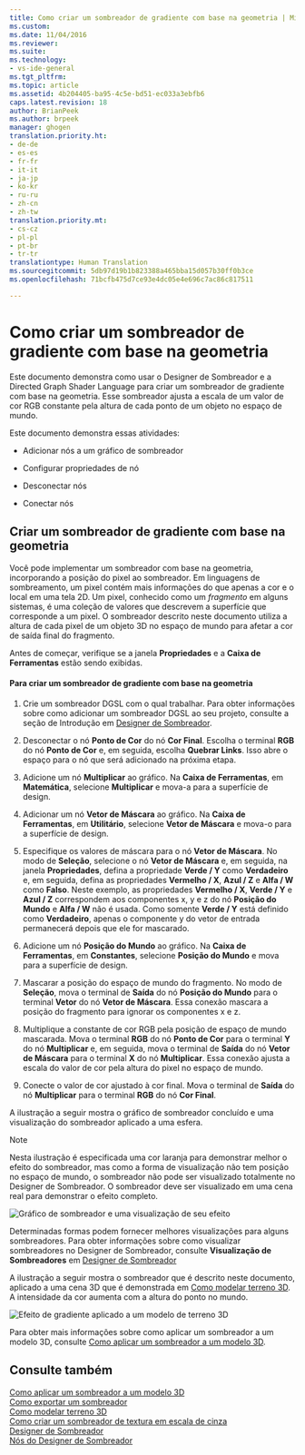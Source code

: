 ```yaml
---
title: Como criar um sombreador de gradiente com base na geometria | Microsoft Docs
ms.custom: 
ms.date: 11/04/2016
ms.reviewer: 
ms.suite: 
ms.technology:
- vs-ide-general
ms.tgt_pltfrm: 
ms.topic: article
ms.assetid: 4b204405-ba95-4c5e-bd51-ec033a3ebfb6
caps.latest.revision: 18
author: BrianPeek
ms.author: brpeek
manager: ghogen
translation.priority.ht:
- de-de
- es-es
- fr-fr
- it-it
- ja-jp
- ko-kr
- ru-ru
- zh-cn
- zh-tw
translation.priority.mt:
- cs-cz
- pl-pl
- pt-br
- tr-tr
translationtype: Human Translation
ms.sourcegitcommit: 5db97d19b1b823388a465bba15d057b30ff0b3ce
ms.openlocfilehash: 71bcfb475d7ce93e4dc05e4e696c7ac86c817511

---
```

# <a name="how-to-create-a-geometry-based-gradient-shader"></a>Como criar um sombreador de gradiente com base na geometria
Este documento demonstra como usar o Designer de Sombreador e a Directed Graph Shader Language para criar um sombreador de gradiente com base na geometria. Esse sombreador ajusta a escala de um valor de cor RGB constante pela altura de cada ponto de um objeto no espaço de mundo.  
  
 Este documento demonstra essas atividades:  
  
-   Adicionar nós a um gráfico de sombreador  
  
-   Configurar propriedades de nó  
  
-   Desconectar nós  
  
-   Conectar nós  
  
## <a name="creating-a-geometry-based-gradient-shader"></a>Criar um sombreador de gradiente com base na geometria  
 Você pode implementar um sombreador com base na geometria, incorporando a posição do pixel ao sombreador. Em linguagens de sombreamento, um pixel contém mais informações do que apenas a cor e o local em uma tela 2D. Um pixel, conhecido como um *fragmento* em alguns sistemas, é uma coleção de valores que descrevem a superfície que corresponde a um pixel. O sombreador descrito neste documento utiliza a altura de cada pixel de um objeto 3D no espaço de mundo para afetar a cor de saída final do fragmento.  
  
 Antes de começar, verifique se a janela **Propriedades** e a **Caixa de Ferramentas** estão sendo exibidas.  
  
#### <a name="to-create-a-geometry-based-gradient-shader"></a>Para criar um sombreador de gradiente com base na geometria  
  
1.  Crie um sombreador DGSL com o qual trabalhar. Para obter informações sobre como adicionar um sombreador DGSL ao seu projeto, consulte a seção de Introdução em [Designer de Sombreador](../designers/shader-designer.md).  
  
2.  Desconectar o nó **Ponto de Cor** do nó **Cor Final**. Escolha o terminal **RGB** do nó **Ponto de Cor** e, em seguida, escolha **Quebrar Links**. Isso abre o espaço para o nó que será adicionado na próxima etapa.  
  
3.  Adicione um nó **Multiplicar** ao gráfico. Na **Caixa de Ferramentas**, em **Matemática**, selecione **Multiplicar** e mova-a para a superfície de design.  
  
4.  Adicionar um nó **Vetor de Máscara** ao gráfico. Na **Caixa de Ferramentas**, em **Utilitário**, selecione **Vetor de Máscara** e mova-o para a superfície de design.  
  
5.  Especifique os valores de máscara para o nó **Vetor de Máscara**. No modo de **Seleção**, selecione o nó **Vetor de Máscara** e, em seguida, na janela **Propriedades**, defina a propriedade **Verde / Y** como **Verdadeiro** e, em seguida, defina as propriedades **Vermelho / X**, **Azul / Z** e **Alfa / W** como **Falso**. Neste exemplo, as propriedades **Vermelho / X**, **Verde / Y** e **Azul / Z** correspondem aos componentes x, y e z do nó **Posição do Mundo** e **Alfa / W** não é usada. Como somente **Verde / Y** está definido como **Verdadeiro**, apenas o componente y do vetor de entrada permanecerá depois que ele for mascarado.  
  
6.  Adicione um nó **Posição do Mundo** ao gráfico. Na **Caixa de Ferramentas**, em **Constantes**, selecione **Posição do Mundo** e mova para a superfície de design.  
  
7.  Mascarar a posição do espaço de mundo do fragmento. No modo de **Seleção**, mova o terminal de **Saída** do nó **Posição do Mundo** para o terminal **Vetor** do nó **Vetor de Máscara**. Essa conexão mascara a posição do fragmento para ignorar os componentes x e z.  
  
8.  Multiplique a constante de cor RGB pela posição de espaço de mundo mascarada. Mova o terminal **RGB** do nó **Ponto de Cor** para o terminal **Y** do nó **Multiplicar** e, em seguida, mova o terminal de **Saída** do nó **Vetor de Máscara** para o terminal **X** do nó **Multiplicar**. Essa conexão ajusta a escala do valor de cor pela altura do pixel no espaço de mundo.  
  
9. Conecte o valor de cor ajustado à cor final. Mova o terminal de **Saída** do nó **Multiplicar** para o terminal **RGB** do nó **Cor Final**.  
  
 A ilustração a seguir mostra o gráfico de sombreador concluído e uma visualização do sombreador aplicado a uma esfera.  
  
> [!NOTE]
>  Nesta ilustração é especificada uma cor laranja para demonstrar melhor o efeito do sombreador, mas como a forma de visualização não tem posição no espaço de mundo, o sombreador não pode ser visualizado totalmente no Designer de Sombreador. O sombreador deve ser visualizado em uma cena real para demonstrar o efeito completo.  
  
 ![Gráfico de sombreador e uma visualização de seu efeito](~/docs/designers/media/digit-gradient-effect-graph.png "Digit-Gradient-Effect-Graph")  
  
 Determinadas formas podem fornecer melhores visualizações para alguns sombreadores. Para obter informações sobre como visualizar sombreadores no Designer de Sombreador, consulte **Visualização de Sombreadores** em [Designer de Sombreador](../designers/shader-designer.md)  
  
 A ilustração a seguir mostra o sombreador que é descrito neste documento, aplicado a uma cena 3D que é demonstrada em [Como modelar terreno 3D](../designers/how-to-model-3-d-terrain.md). A intensidade da cor aumenta com a altura do ponto no mundo.  
  
 ![Efeito de gradiente aplicado a um modelo de terreno 3D](~/docs/designers/media/digit-gradient-effect-result.png "Digit-Gradient-Effect-Result")  
  
 Para obter mais informações sobre como aplicar um sombreador a um modelo 3D, consulte [Como aplicar um sombreador a um modelo 3D](../designers/how-to-apply-a-shader-to-a-3-d-model.md).  
  
## <a name="see-also"></a>Consulte também  
 [Como aplicar um sombreador a um modelo 3D](../designers/how-to-apply-a-shader-to-a-3-d-model.md)   
 [Como exportar um sombreador](../designers/how-to-export-a-shader.md)   
 [Como modelar terreno 3D](../designers/how-to-model-3-d-terrain.md)   
 [Como criar um sombreador de textura em escala de cinza](../designers/how-to-create-a-grayscale-texture-shader.md)   
 [Designer de Sombreador](../designers/shader-designer.md)   
 [Nós do Designer de Sombreador](../designers/shader-designer-nodes.md)


<!--HONumber=Feb17_HO4-->


